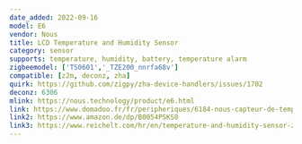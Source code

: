 ```yaml
---
date_added: 2022-09-16
model: E6
vendor: Nous
title: LCD Temperature and Humidity Sensor
category: sensor
supports: temperature, humidity, battery, temperature alarm
zigbeemodel: ['TS0601','_TZE200_nnrfa68v']
compatible: [z2m, deconz, zha]
quirk: https://github.com/zigpy/zha-device-handlers/issues/1702
deconz: 6306
mlink: https://nous.technology/product/e6.html
link: https://www.domadoo.fr/fr/peripheriques/6184-nous-capteur-de-temperature-et-d-humidite-lcd-intelligent-zigbee-30-tuya.html
link2: https://www.amazon.de/dp/B0054PSKS0
link3: https://www.reichelt.com/hr/en/temperature-and-humidity-sensor-zigbee-nous-e6-p347728.html?r=1
---
```

